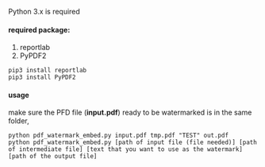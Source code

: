 Python 3.x is required

#### required package:
1. reportlab
2. PyPDF2

```
pip3 install reportlab
pip3 install PyPDF2
```

#### usage
make sure the PFD file (__input.pdf__) ready to be watermarked is in the same folder, 
```
python pdf_watermark_embed.py input.pdf tmp.pdf "TEST" out.pdf
python pdf_watermark_embed.py [path of input file (file needed)] [path of intermediate file] [text that you want to use as the watermark] [path of the output file]
```
